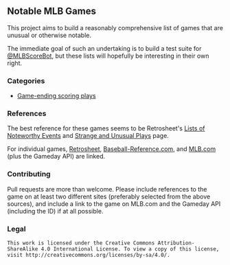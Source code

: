 ## Notable MLB Games ##

This project aims to build a reasonably comprehensive list of games that are unusual or otherwise notable.

The immediate goal of such an undertaking is to build a test suite for [@MLBScoreBot](https://twitter.com/MLBScoreBot), but these lists will hopefully be interesting in their own right.

### Categories ###

* [Game-ending scoring plays](https://github.com/MLBScoreBot/notable-games/blob/master/game-ending-scoring-plays.md)

### References ###

The best reference for these games seems to be Retrosheet's [Lists of Noteworthy Events](http://www.retrosheet.org/lists.htm) and [Strange and Unusual Plays](http://www.retrosheet.org/strange.htm) page.

For individual games, [Retrosheet](http://www.retrosheet.org/), [Baseball-Reference.com](http://www.baseball-reference.com/), and [MLB.com](http://mlb.mlb.com/home) (plus the Gameday API) are linked.

### Contributing ###

Pull requests are more than welcome. Please include references to the game on at least two different sites (preferably selected from the above sources), and include a link to the game on MLB.com and the Gameday API (including the ID) if at all possible.

### Legal ###

	This work is licensed under the Creative Commons Attribution-ShareAlike 4.0 International License. To view a copy of this license, visit http://creativecommons.org/licenses/by-sa/4.0/.